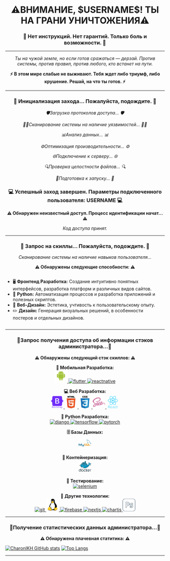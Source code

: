 
<h1 align="center">⚠️ВНИМАНИЕ, $USERNAME$! ТЫ НА ГРАНИ УНИЧТОЖЕНИЯ⚠️</h1>
<h3 align="center">🔪 Нет инструкций. Нет гарантий. Только боль и возможности. 🔪</h3>

---

<p align="center">
  <i>Ты на чужой земле, но если готов сражаться — дерзай. Против системы, против правил, против любого, кто встанет на пути.</i>
</p>

<p align="center">
  <b>⚡ В этом мире слабые не выживают. Тебя ждет либо триумф, либо крушение. Решай, на что ты готов. ⚡</b>
</p>

---

<h3 align="center">🔄 Инициализация захода... Пожалуйста, подождите. 🔄</h3>

<p align="center">
  <i>🛡️Загрузка протоколов доступа... 🛡️</i>
</p>

<p align="center">
  <i>🕵️‍♂️Сканирование системы на наличие уязвимостей... 🕵️‍♂️</i>
</p>

<p align="center">
  <i>📊Анализ данных... 📊</i>
</p>

<p align="center">
  <i>⚙️Оптимизация производительности... ⚙️</i>
</p>

<p align="center">
  <i>🌐Подключение к серверу... 🌐</i>
</p>

<p align="center">
  <i>🔍Проверка целостности файлов... 🔍</i>
</p>

<p align="center">
  <i>🚀Подготовка к запуску... 🚀</i>
</p>

<h3 align="center">💻 Успешный заход завершен. Параметры подключенного пользователя: USERNAME 💻</h3>

<p align="center">
  <b>⚠️ Обнаружен неизвестный доступ. Процесс идентификации начат... ⚠️</b>
</p>

<p align="center">
  <i>Код доступа принят.</i>
</p>


---


<h3 align="center">🔄 Запрос на скиллы... Пожалуйста, подождите. 🔄</h3>

<p align="center">
  <i>Сканирование системы на наличие навыков пользователя...</i>
</p>

<p align="center">
  <b>⚠️ Обнаружены следующие способности: ⚠️</b>
</p>

<div style="display: flex; align-items: center; justify-content: center;">
  <div style="margin-right: 20px; text-align: left;">
    <ul>
      <li>🖥️ <b>Фронтенд Разработка:</b> Создание интуитивно понятных интерфейсов, разработка платформ и различных видов сайтов.</li>
      <li>🐍 <b>Python:</b> Автоматизация процессов и разработка приложений и полезных скриптов.</li>
      <li>🎨 <b>Веб-Дизайн:</b> Эстетика, учтивость к пользовательскому опыту.</li>
      <li>✏️ <b>Дизайн:</b> Генерация визуальных решений, в особенности постеров и отдельных дизайнов.</li>
    </ul>
  </div>
</div>

---

<p align="center">
 <h3 align="center">🔄Запрос получения доступа об информации стэков администратора...🔄</h3>
</p>
<p align="center">
  <b>⚠️ Обнаружены следующий стэк скиллов: ⚠️</b>
</p>

<p align="center">
  <b>📱 Мобильная Разработка:</b><br>
  <a href="https://developer.android.com" target="_blank" rel="noreferrer">
    <img src="https://raw.githubusercontent.com/devicons/devicon/master/icons/android/android-original-wordmark.svg" alt="android" width="40" height="40"/>
  </a>
  <a href="https://flutter.dev" target="_blank" rel="noreferrer">
    <img src="https://www.vectorlogo.zone/logos/flutterio/flutterio-icon.svg" alt="flutter" width="40" height="40"/>
  </a>
  <a href="https://reactnative.dev/" target="_blank" rel="noreferrer">
    <img src="https://reactnative.dev/img/header_logo.svg" alt="reactnative" width="40" height="40"/>
  </a>
</p>

<p align="center">
  <b>💻 Веб Разработка:</b><br>
  <a href="https://getbootstrap.com" target="_blank" rel="noreferrer">
    <img src="https://raw.githubusercontent.com/devicons/devicon/master/icons/bootstrap/bootstrap-plain-wordmark.svg" alt="bootstrap" width="40" height="40"/>
  </a>
  <a href="https://www.w3.org/html/" target="_blank" rel="noreferrer">
    <img src="https://raw.githubusercontent.com/devicons/devicon/master/icons/html5/html5-original-wordmark.svg" alt="html5" width="40" height="40"/>
  </a>
  <a href="https://www.w3schools.com/css/" target="_blank" rel="noreferrer">
    <img src="https://raw.githubusercontent.com/devicons/devicon/master/icons/css3/css3-original-wordmark.svg" alt="css3" width="40" height="40"/>
  </a>
  <a href="https://sass-lang.com" target="_blank" rel="noreferrer">
    <img src="https://raw.githubusercontent.com/devicons/devicon/master/icons/sass/sass-original.svg" alt="sass" width="40" height="40"/>
  </a>
  <a href="https://reactjs.org/" target="_blank" rel="noreferrer">
    <img src="https://raw.githubusercontent.com/devicons/devicon/master/icons/react/react-original-wordmark.svg" alt="react" width="40" height="40"/>
  </a>
</p>

<p align="center">
  <b>🐍 Python Разработка:</b><br>
  <a href="https://www.djangoproject.com/" target="_blank" rel="noreferrer">
    <img src="https://cdn.worldvectorlogo.com/logos/django.svg" alt="django" width="40" height="40"/>
  </a>
  <a href="https://www.tensorflow.org" target="_blank" rel="noreferrer">
    <img src="https://www.vectorlogo.zone/logos/tensorflow/tensorflow-icon.svg" alt="tensorflow" width="40" height="40"/>
  </a>
  <a href="https://pytorch.org/" target="_blank" rel="noreferrer">
    <img src="https://www.vectorlogo.zone/logos/pytorch/pytorch-icon.svg" alt="pytorch" width="40" height="40"/>
  </a>
</p>

<p align="center">
  <b>🗄️ Базы Данных:</b><br>
  <a href="https://www.mysql.com/" target="_blank" rel="noreferrer">
    <img src="https://raw.githubusercontent.com/devicons/devicon/master/icons/mysql/mysql-original-wordmark.svg" alt="mysql" width="40" height="40"/>
  </a>
</p>

<p align="center">
  <b>🐳 Контейнеризация:</b><br>
  <a href="https://www.docker.com/" target="_blank" rel="noreferrer">
    <img src="https://raw.githubusercontent.com/devicons/devicon/master/icons/docker/docker-original-wordmark.svg" alt="docker" width="40" height="40"/>
  </a>
</p>

<p align="center">
  <b>🧪 Тестирование:</b><br>
  <a href="https://www.selenium.dev" target="_blank" rel="noreferrer">
    <img src="https://raw.githubusercontent.com/detain/svg-logos/780f25886640cef088af994181646db2f6b1a3f8/svg/selenium-logo.svg" alt="selenium" width="40" height="40"/>
  </a>
</p>

<p align="center">
  <b>🔧 Другие технологии:</b><br>
  <a href="https://git-scm.com/" target="_blank" rel="noreferrer">
    <img src="https://www.vectorlogo.zone/logos/git-scm/git-scm-icon.svg" alt="git" width="40" height="40"/>
  </a>
  <a href="https://www.linux.org/" target="_blank" rel="noreferrer">
    <img src="https://raw.githubusercontent.com/devicons/devicon/master/icons/linux/linux-original.svg" alt="linux" width="40" height="40"/>
  </a>
  <a href="https://firebase.google.com/" target="_blank" rel="noreferrer">
    <img src="https://www.vectorlogo.zone/logos/firebase/firebase-icon.svg" alt="firebase" width="40" height="40"/>
  </a>
  <a href="https://nextjs.org/" target="_blank" rel="noreferrer">
    <img src="https://cdn.worldvectorlogo.com/logos/nextjs-2.svg" alt="nextjs" width="40" height="40"/>
  </a>
  <a href="https://www.chartjs.org" target="_blank" rel="noreferrer">
    <img src="https://www.chartjs.org/media/logo-title.svg" alt="chartjs" width="40" height="40"/>
  </a>
  <a href="https://www.photoshop.com/en" target="_blank" rel="noreferrer">
    <img src="https://raw.githubusercontent.com/devicons/devicon/master/icons/photoshop/photoshop-line.svg" alt="photoshop" width="40" height="40"/>
  </a>
</p>

---


<p align="center">
  <h3 align="center">🔄Получение статистических данных администратора...🔄</h3>
</p>
<p align="center">
  <b>⚠️ Обнаружена плачевная статитика: ⚠️</b>

[![CharonIKH GitHub stats](https://github-readme-stats.vercel.app/api?username=charonikhh&show_icons=true&theme=merko)](https://github.com/charonikhh)
[![Top Langs](https://github-readme-stats.vercel.app/api/top-langs/?username=charonikhh&layout=donut)](https://github.com/charonikhh)

---

